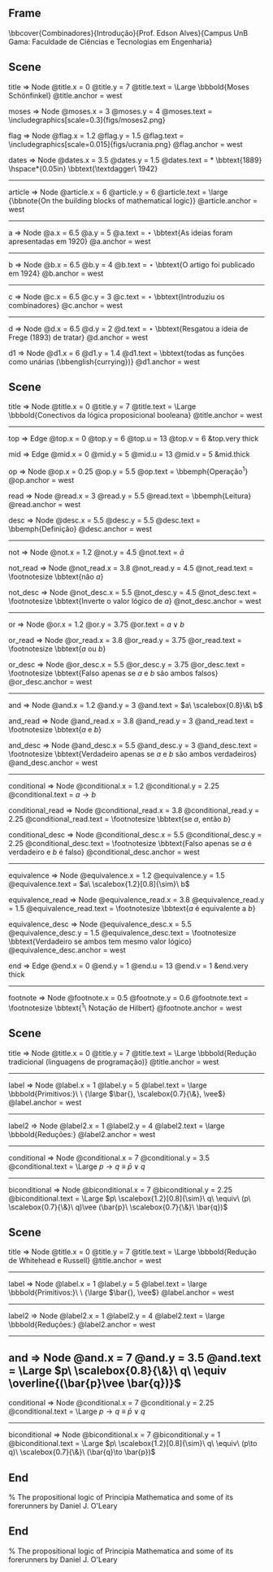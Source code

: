 ## Frame
\bbcover{Combinadores}{Introdução}{Prof. Edson Alves}{Campus UnB Gama: Faculdade de Ciências e Tecnologias em Engenharia}

## Scene

title => Node
    @title.x = 0
    @title.y = 7
    @title.text = \Large \bbbold{Moses Schönfinkel}
    @title.anchor = west

moses => Node
	@moses.x = 3
	@moses.y = 4
	@moses.text = \includegraphics[scale=0.3]{figs/moses2.png}

flag => Node
	@flag.x = 1.2
	@flag.y = 1.5
	@flag.text = \includegraphics[scale=0.015]{figs/ucrania.png}
	@flag.anchor = west

dates => Node
	@dates.x = 3.5
	@dates.y = 1.5
	@dates.text = * \bbtext{1889} \hspace*{0.05in} \bbtext{\textdagger\ 1942}

---

article => Node
    @article.x = 6
    @article.y = 6
    @article.text = \large {\bbnote{On the building blocks of mathematical logic}}
    @article.anchor = west

---

a => Node
    @a.x = 6.5
    @a.y = 5
    @a.text = $\star$ \bbtext{As ideias foram apresentadas em 1920}
    @a.anchor = west

---

b => Node
    @b.x = 6.5
    @b.y = 4
    @b.text = $\star$ \bbtext{O artigo foi publicado em 1924}
    @b.anchor = west

---

c => Node
    @c.x = 6.5
    @c.y = 3
    @c.text = $\star$ \bbtext{Introduziu os combinadores}
    @c.anchor = west

---

d => Node
    @d.x = 6.5
    @d.y = 2
    @d.text = $\star$ \bbtext{Resgatou a ideia de Frege (1893) de tratar}
    @d.anchor = west

d1 => Node
    @d1.x = 6
    @d1.y = 1.4
    @d1.text = \bbtext{todas as funções como unárias (\bbenglish{currying})}
    @d1.anchor = west

## Scene

title => Node
    @title.x = 0
    @title.y = 7
    @title.text = \Large \bbbold{Conectivos da lógica proposicional booleana}
    @title.anchor = west

---

top => Edge
    @top.x = 0
    @top.y = 6
    @top.u = 13
    @top.v = 6
    &top.very thick

mid => Edge
    @mid.x = 0
    @mid.y = 5
    @mid.u = 13
    @mid.v = 5
    &mid.thick

op => Node
    @op.x = 0.25
    @op.y = 5.5
    @op.text = \bbemph{Operação$^1$}
    @op.anchor = west

read => Node
    @read.x = 3
    @read.y = 5.5
    @read.text = \bbemph{Leitura}
    @read.anchor = west

desc => Node
    @desc.x = 5.5
    @desc.y = 5.5
    @desc.text = \bbemph{Definição}
    @desc.anchor = west

---

not => Node
    @not.x = 1.2
    @not.y = 4.5
    @not.text = $\bar{a}$

not_read => Node
    @not_read.x = 3.8
    @not_read.y = 4.5
    @not_read.text = \footnotesize \bbtext{não $a$}

not_desc => Node
    @not_desc.x = 5.5
    @not_desc.y = 4.5
    @not_desc.text = \footnotesize \bbtext{Inverte o valor lógico de $a$}
    @not_desc.anchor = west

---

or => Node
    @or.x = 1.2
    @or.y = 3.75
    @or.text = $a\vee b$

or_read => Node
    @or_read.x = 3.8
    @or_read.y = 3.75
    @or_read.text = \footnotesize \bbtext{$a$ ou $b$}

or_desc => Node
    @or_desc.x = 5.5
    @or_desc.y = 3.75
    @or_desc.text = \footnotesize \bbtext{Falso apenas se $a$ e $b$ são ambos falsos}
    @or_desc.anchor = west

---

and => Node
    @and.x = 1.2
    @and.y = 3
    @and.text = $a\ \scalebox{0.8}\&\  b$

and_read => Node
    @and_read.x = 3.8
    @and_read.y = 3
    @and_read.text = \footnotesize \bbtext{$a$ e $b$}

and_desc => Node
    @and_desc.x = 5.5
    @and_desc.y = 3
    @and_desc.text = \footnotesize \bbtext{Verdadeiro apenas se $a$ e $b$ são ambos verdadeiros}
    @and_desc.anchor = west

---

conditional => Node
    @conditional.x = 1.2
    @conditional.y = 2.25
    @conditional.text = $a \to  b$

conditional_read => Node
    @conditional_read.x = 3.8
    @conditional_read.y = 2.25
    @conditional_read.text = \footnotesize \bbtext{se $a$, então $b$}

conditional_desc => Node
    @conditional_desc.x = 5.5
    @conditional_desc.y = 2.25
    @conditional_desc.text = \footnotesize \bbtext{Falso apenas se $a$ é verdadeiro e $b$ é falso}
    @conditional_desc.anchor = west

---

equivalence => Node
    @equivalence.x = 1.2
    @equivalence.y = 1.5
    @equivalence.text = $a\ \scalebox{1.2}[0.8]{\sim}\ b$

equivalence_read => Node
    @equivalence_read.x = 3.8
    @equivalence_read.y = 1.5
    @equivalence_read.text = \footnotesize \bbtext{$a$ é equivalente a $b$}

equivalence_desc => Node
    @equivalence_desc.x = 5.5
    @equivalence_desc.y = 1.5
    @equivalence_desc.text = \footnotesize \bbtext{Verdadeiro se ambos tem mesmo valor lógico}
    @equivalence_desc.anchor = west


end => Edge
    @end.x = 0
    @end.y = 1
    @end.u = 13
    @end.v = 1
    &end.very thick

---

footnote => Node
    @footnote.x = 0.5
    @footnote.y = 0.6
    @footnote.text = \footnotesize \bbtext{$^1$\ Notação de Hilbert}
    @footnote.anchor = west

## Scene

title => Node
    @title.x = 0
    @title.y = 7
    @title.text = \Large \bbbold{Redução tradicional (linguagens de programação)}
    @title.anchor = west

---

label => Node
    @label.x = 1
    @label.y = 5
    @label.text = \large \bbbold{Primitivos:}\ \ {\large $\bar{}, \scalebox{0.7}{\&}, \vee$}
    @label.anchor = west

---

label2 => Node
    @label2.x = 1
    @label2.y = 4
    @label2.text = \large \bbbold{Reduções:}
    @label2.anchor = west

---

conditional => Node
    @conditional.x = 7
    @conditional.y = 3.5
    @conditional.text = \Large $p \to q\ \equiv \ \bar{p}\vee q$

---

biconditional => Node
    @biconditional.x = 7
    @biconditional.y = 2.25
    @biconditional.text = \Large $p\ \scalebox{1.2}[0.8]{\sim}\ q\ \equiv\ (p\ \scalebox{0.7}{\&}\ q)\vee (\bar{p}\ \scalebox{0.7}{\&}\  \bar{q})$


## Scene

title => Node
    @title.x = 0
    @title.y = 7
    @title.text = \Large \bbbold{Redução de Whitehead e Russell}
    @title.anchor = west

---

label => Node
    @label.x = 1
    @label.y = 5
    @label.text = \large \bbbold{Primitivos:}\ \ {\large $\bar{}, \vee$}
    @label.anchor = west

---

label2 => Node
    @label2.x = 1
    @label2.y = 4
    @label2.text = \large \bbbold{Reduções:}
    @label2.anchor = west

---
and => Node
    @and.x = 7
    @and.y = 3.5
    @and.text = \Large $p\ \scalebox{0.8}{\&}\ q\ \equiv \overline{(\bar{p}\vee \bar{q})}$
---

conditional => Node
    @conditional.x = 7
    @conditional.y = 2.25
    @conditional.text = \Large $p \to q\ \equiv \ \bar{p}\vee q$

---

biconditional => Node
    @biconditional.x = 7
    @biconditional.y = 1
    @biconditional.text = \Large $p\ \scalebox{1.2}[0.8]{\sim}\ q\ \equiv\ (p\to q)\ \scalebox{0.7}{\&}\ (\bar{q}\to  \bar{p})$

## End

% The propositional logic of Principia Mathematica and some of its forerunners by Daniel J. O'Leary
## End

% The propositional logic of Principia Mathematica and some of its forerunners by Daniel J. O'Leary

